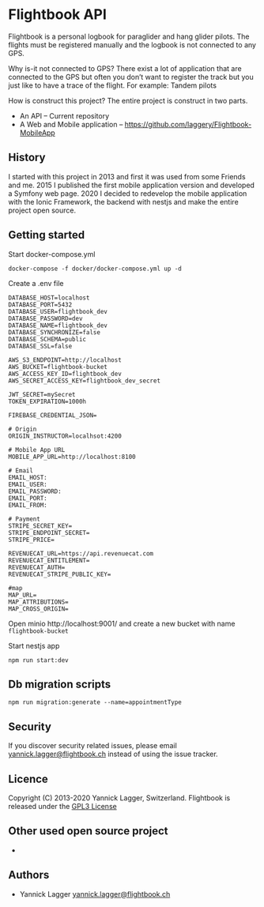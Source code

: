 # Flightbook API
Flightbook is a personal logbook for paraglider and hang glider pilots. The flights must be registered manually and the logbook is not connected to any GPS.

Why is-it not connected to GPS?
There exist a lot of application that are connected to the GPS but often you don’t want to register the track but you just like to have a trace of the flight. For example: Tandem pilots

How is construct this project?
The entire project is construct in two parts.
- An API – Current repository
- A Web and Mobile application – https://github.com/laggery/Flightbook-MobileApp

## History
I started with this project in 2013 and first it was used from some Friends and me. 2015 I published the first mobile application version and developed a Symfony web page. 2020 I decided to redevelop the mobile application with the Ionic Framework, the backend with nestjs and make the entire project open source.

## Getting started

Start docker-compose.yml
```
docker-compose -f docker/docker-compose.yml up -d
```

Create a .env file
```
DATABASE_HOST=localhost
DATABASE_PORT=5432
DATABASE_USER=flightbook_dev
DATABASE_PASSWORD=dev
DATABASE_NAME=flightbook_dev
DATABASE_SYNCHRONIZE=false
DATABASE_SCHEMA=public
DATABASE_SSL=false

AWS_S3_ENDPOINT=http://localhost
AWS_BUCKET=flightbook-bucket
AWS_ACCESS_KEY_ID=flightbook_dev
AWS_SECRET_ACCESS_KEY=flightbook_dev_secret

JWT_SECRET=mySecret
TOKEN_EXPIRATION=1000h

FIREBASE_CREDENTIAL_JSON=

# Origin
ORIGIN_INSTRUCTOR=localhsot:4200

# Mobile App URL
MOBILE_APP_URL=http://localhost:8100

# Email
EMAIL_HOST:
EMAIL_USER:
EMAIL_PASSWORD:
EMAIL_PORT:
EMAIL_FROM:

# Payment
STRIPE_SECRET_KEY=
STRIPE_ENDPOINT_SECRET=
STRIPE_PRICE=

REVENUECAT_URL=https://api.revenuecat.com
REVENUECAT_ENTITLEMENT=
REVENUECAT_AUTH=
REVENUECAT_STRIPE_PUBLIC_KEY=

#map
MAP_URL=
MAP_ATTRIBUTIONS=
MAP_CROSS_ORIGIN=
```

Open minio http://localhost:9001/ and create a new bucket with name `flightbook-bucket`

Start nestjs app
```
npm run start:dev
```

## Db migration scripts
```
npm run migration:generate --name=appointmentType
```

## Security
If you discover security related issues, please email yannick.lagger@flightbook.ch instead of using the issue tracker.

## Licence
Copyright (C) 2013-2020 Yannick Lagger, Switzerland.
Flightbook is released under the [GPL3 License](https://opensource.org/licenses/GPL-3.0)

## Other used open source project
- 

## Authors
- Yannick Lagger yannick.lagger@flightbook.ch